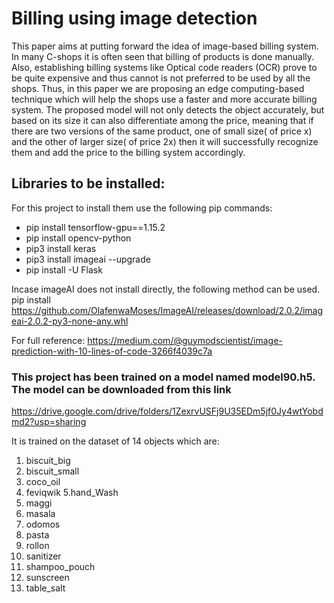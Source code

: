 # Billing using image detection

This paper aims at putting forward the idea of image-based billing system. In many C-shops it
is often seen that billing of products is done manually. Also, establishing billing systems like Optical code
readers (OCR) prove to be quite expensive and thus cannot is not preferred to be used by all the shops.
Thus, in this paper we are proposing an edge computing-based technique which will help the shops use a
faster and more accurate billing system. The proposed model will not only detects the object accurately, but
based on its size it can also differentiate among the price, meaning that if there are two versions of the same
product, one of small size( of price x) and the other of larger size( of price 2x) then it will successfully
recognize them and add the price to the billing system accordingly.


## Libraries to be installed:

For this project to install them use the following pip commands:

- pip install tensorflow-gpu==1.15.2
- pip install opencv-python
- pip3 install keras
- pip3 install imageai --upgrade
- pip install -U Flask

Incase imageAI does not install directly, the following method can be used.
pip install https://github.com/OlafenwaMoses/ImageAI/releases/download/2.0.2/imageai-2.0.2-py3-none-any.whl

For full reference:
https://medium.com/@guymodscientist/image-prediction-with-10-lines-of-code-3266f4039c7a

### This project has been trained on a model named model90.h5. The model can be downloaded from this link

https://drive.google.com/drive/folders/1ZexrvUSFj9U35EDm5jf0Jy4wtYobdmd2?usp=sharing 

It is trained on the dataset of 14 objects which are:

1. biscuit_big
2. biscuit_small
3. coco_oil
4. feviqwik
5.hand_Wash
6. maggi
7. masala
8. odomos
9. pasta
10. rollon
11. sanitizer
12. shampoo_pouch
13. sunscreen
14. table_salt




